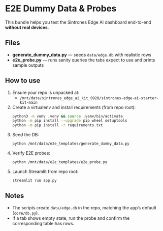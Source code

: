 # E2E Dummy Data & Probes

This bundle helps you test the Sintrones Edge AI dashboard end-to-end **without real devices**.

## Files
- **generate_dummy_data.py** — seeds `data/edge.db` with realistic rows
- **e2e_probe.py** — runs sanity queries the tabs expect to use and prints sample outputs

## How to use
1. Ensure your repo is unpacked at:
   - `/mnt/data/sintrones_edge_ai_kit_0920/sintrones-edge-ai-starter-kit-main`
2. Create a virtualenv and install requirements (from repo root):
   ```bash
   python3 -m venv .venv && source .venv/bin/activate
   python -m pip install --upgrade pip wheel setuptools
   python -m pip install -r requirements.txt
   ```
3. Seed the DB:
   ```bash
   python /mnt/data/e2e_templates/generate_dummy_data.py
   ```
4. Verify E2E probes:
   ```bash
   python /mnt/data/e2e_templates/e2e_probe.py
   ```
5. Launch Streamlit from repo root:
   ```bash
   streamlit run app.py
   ```

## Notes
- The scripts create `data/edge.db` in the repo, matching the app’s default (`core/db.py`).
- If a tab shows empty state, run the probe and confirm the corresponding table has rows.

